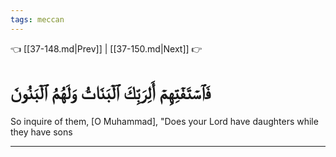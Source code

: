 ```yaml
---
tags: meccan
---
```


👈 [[37-148.md|Prev]] | [[37-150.md|Next]] 👉

# فَٱسۡتَفۡتِهِمۡ أَلِرَبِّكَ ٱلۡبَنَاتُ وَلَهُمُ ٱلۡبَنُونَ

So inquire of them, [O Muhammad], "Does your Lord have daughters while they have sons

---

